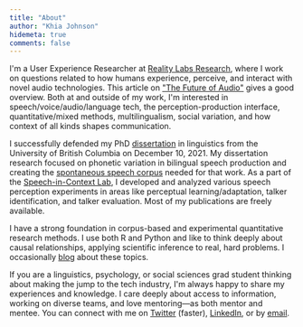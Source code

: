 ```yaml
---
title: "About"
author: "Khia Johnson"
hidemeta: true
comments: false
---
```


I'm a User Experience Researcher at [Reality Labs Research](https://research.fb.com/category/augmented-reality-virtual-reality/), where I work on questions related to how humans experience, perceive, and interact with novel audio technologies. This article on ["The Future of Audio"](https://about.fb.com/news/2020/09/facebook-reality-labs-research-future-of-audio/) gives a good overview. Both at and outside of my work, I'm interested in speech/voice/audio/language tech, the perception-production interface, quantitative/mixed methods, multilingualism, social variation, and how context of all kinds shapes communication. 

I successfully defended my PhD [dissertation](https://github.com/khiajohnson/dissertation) in linguistics from the University of British Columbia on December 10, 2021. My dissertation research focused on phonetic variation in bilingual speech production and creating the [spontaneous speech corpus](https://spice-corpus.readthedocs.io/) needed for that work. As a part of the [Speech-in-Context Lab](https://speechincontext.arts.ubc.ca/), I developed and analyzed various speech perception experiments in areas like perceptual learning/adaptation, talker identification, and talker evaluation. Most of my publications are freely available.

I have a strong foundation in corpus-based and experimental quantitative research methods. I use both R and Python and like to think deeply about causal relationships, applying scientific inference to real, hard problems. I occasionally [blog](/post/) about these topics. 

If you are a linguistics, psychology, or social sciences grad student thinking about making the jump to the tech industry, I'm always happy to share my experiences and knowledge. I care deeply about access to information, working on diverse teams, and love mentoring&mdash;as both mentor and mentee. You can connect with me on [Twitter](https://twitter.com/khia_johnson/) (faster), [LinkedIn](https://www.linkedin.com/in/khiajohnson/), or by [email](mailto:hello@khiajohnson.com). 
